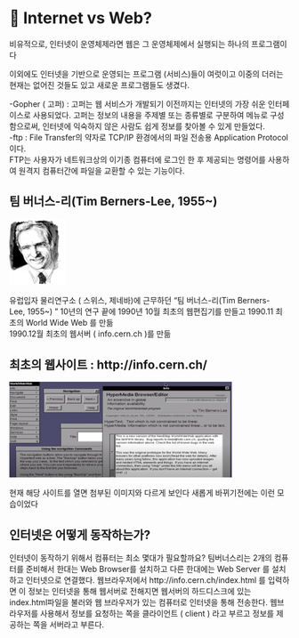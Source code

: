 <h1>👻 Internet vs Web?</h1>
<p> 비유적으로, 인터넷이 운영체제라면 웹은 그 운영체제에서 실행되는 하나의 프로그램이다 </p>
<p> 이외에도 인터넷을 기반으로 운영되는 프로그램 (서비스)들이 여럿이고 이중의 더러는 현재는 없어진 것들도 있고 새로운 프로그램들도 생겼다. <br>
  
-Gopher ( 고퍼) :  고퍼는 웹 서비스가 개발되기 이전까지는 인터넷의 가장 쉬운 인터페이스로 사용되었다. 고퍼는 정보의 내용을 주제별 또는 종류별로 구분하여 메뉴로 구성함으로써, 인터넷에 익숙하지 않은 사람도 쉽게 정보를 찾아볼 수 있게 만들었다.<br>
-ftp : File Transfer의 약자로 TCP/IP 환경에서의 파일 전송용 Application Protocol 이다. <br>
FTP는 사용자가 네트워크상의 이기종 컴퓨터에 로그인 한 후 제공되는 명령어를 사용하여 원격지 컴퓨터간에 파일을 교환할 수 있는 기능이다. 
</p>

<h2> 팀 버너스-리(Tim Berners-Lee, 1955~) </h2>
<img src='../assets/images/Tim.png' width="100">
<p>   
유럽입자 물리연구소 ( 스위스,  제네바)에 근무하던 “팀 버너스-리(Tim Berners-Lee, 1955~) ” 
10년의 연구 끝에 1990년 10월 최초의 웹편집기를 만들고 1990.11 최초의 World Wide Web 를 만듦 <br>
1990.12월 최초의 웹서버 ( info.cern.ch )를 만듦 </p>
<h2> 최초의 웹사이트 :  http://info.cern.ch/</h2>
<img src='../assets/images/first_web.png' width="400" height="auto">
<p> 현재 해당 사이트를 열면 첨부된 이미지와 다르게 보인다 새롭게 바뀌기전에는 이런 모습이었다 </p>

<h2>인터넷은 어떻게 동작하는가? </h2> 
<p> 인터넷이 동작하기 위해서 컴퓨터는 최소 몇대가 필요할까요? 팀버너스리는 2개의 컴퓨터를 준비해서 한대는 Web Browser를 설치하고 다른 한대에는 Web Server 를 설치하고 인터넷으로 연결했다. 
웹브라우저에서 http://info.cern.ch/index.html 를 입력하면 이 정보는 인터넷을 통해 웹서버로 전해지면 웹서버의 하드디스크에 있는 index.html파일을 불러와 웹 브라우저가 있는 컴퓨터로 인터넷을 통해 전송한다.
웹브라우저를 사용해서 정보를 요청하는 쪽을 클라이언트 ( client ) 라고 부르고 정보를 제공하는 쪽을 서버라고 부른다.

</p>

